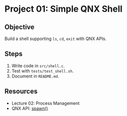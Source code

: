 # Project 01: Simple QNX Shell

## Objective
Build a shell supporting `ls`, `cd`, `exit` with QNX APIs.

## Steps
1. Write code in `src/shell.c`.
2. Test with `tests/test_shell.sh`.
3. Document in `README.md`.

## Resources
- Lecture 02: Process Management
- QNX API: [spawn()](https://www.qnx.com/developers/docs/)
